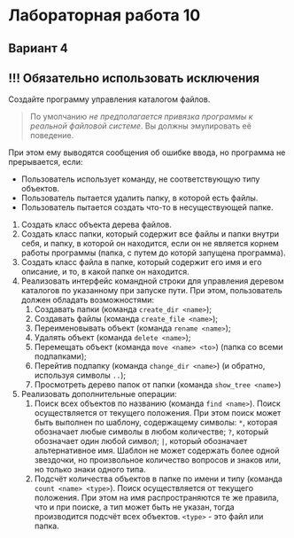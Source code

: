 # Лабораторная работа 10
## Вариант 4

## !!! Обязательно использовать исключения

Создайте программу управления каталогом файлов.

> По умолчанию *не предполагается привязка программы к реальной файловой системе*. Вы должны эмулировать её поведение.

При этом ему выводятся сообщения об ошибке ввода, но программа не прерывается, если:
- Пользователь использует команду, не соответствующую типу объектов.
- Пользователь пытается удалить папку, в которой есть файлы.
- Пользователь пытается создать что-то в несуществующей папке.

1. Создать класс объекта дерева файлов.
2. Создать класс папки, который содержит все файлы и папки внутри себя, и папку, в которой он находится, если он не является корнем работы программы (папка, с путем до которй запущена программа).
3. Создать класс файла в папке, который содержит его имя и его описание, и то, в какой папке он находится.
4. Реализовать интерфейс командной строки для управления деревом каталогов по указанному при запуске пути. При этом, пользователь должен обладать возможностями:
	1. Создавать папки (команда `create_dir <name>`);
	2. Создавать файлы (команда `create_file <name>`);
	3. Переименовывать объект (команда `rename <name>`);
	4. Удалять объект (команда `delete <name>`);
	5. Перемещать объект (команда `move <name> <to>`) (папка со всеми подпапками);
	6. Перейтив подпапку (команда `change_dir <name>`) (и обратно, используя символы `..`);
	7. Просмотреть дерево папок от папки (команда `show_tree <name>`)
5. Реализовать дополнительные операции:
	1. Поиск всех объектов по названию (команда `find <name>`). Поиск осуществляется от текущего положения. При этом поиск может быть выполнен по шаблону, содержащему символы: `*`, которая обозначает любые символы в любом количестве; `?`, который обозначает один любой символ; `|`, который обозначает альтернативное имя. Шаблон не может содержать более одной звездочки, но произвольное количество вопросов и знаков или, но только знаки одного типа.
	2. Подсчёт количества объектов в папке по имени и типу (команда `count <name> <type>`). Поиск осуществляется от текущего положения. При этом на имя распространяются те же правила, что и при поиске, а тип может быть не указан, тогда производится подсчёт всех объектов. `<type>` - это файл или папка.
